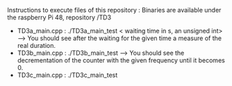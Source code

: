 
Instructions to execute files of this repository : Binaries are available under the raspberry Pi 48, repository /TD3 
- TD3a_main.cpp : ./TD3a_main_test < waiting time in s, an unsigned int>   --> You should see after the waiting for the given time a measure of the real duration. 
- TD3b_main.cpp : ./TD3b_main_test <initialisation of the counter> <frequency in Hz>  --> You should see the decrementation of the counter with the given frequency until it becomes 0. 
- TD3c_main.cpp : ./TD3c_main_test <loop duration in ms> <sampling period in ms> <number of samples : pair>  
